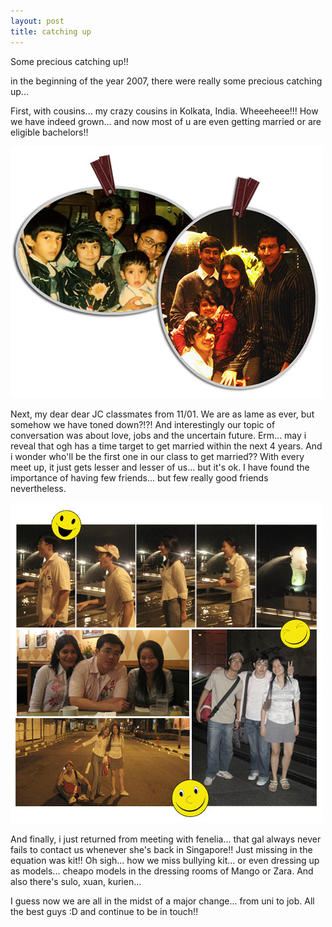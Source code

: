 ```yaml
---
layout: post
title: catching up
---
```


Some precious catching up!!

in the beginning of the year 2007, there were really some precious catching up...

First, with cousins... my crazy cousins in Kolkata, India. Wheeeheee!!! How we have indeed grown... and now most of u are even getting married or are eligible bachelors!!

![](/img/gro0786545678tyrtyukl.jpg)

Next, my dear dear JC classmates from 11/01. We are as lame as ever, but somehow we have toned down?!?! And interestingly our topic of conversation was about love, jobs and the uncertain future. Erm... may i reveal that ogh has a time target to get married within the next 4 years. And i wonder who'll be the first one in our class to get married?? With every meet up, it just gets lesser and lesser of us... but it's ok. I have found the importance of having few friends... but few really good friends nevertheless.

![](/img/lame98764278923.jpg)

And finally, i just returned from meeting with fenelia... that gal always never fails to contact us whenever she's back in Singapore!! Just missing in the equation was kit!! Oh sigh... how we miss bullying kit... or even dressing up as models... cheapo models in the dressing rooms of Mango or Zara. And also there's sulo, xuan, kurien...

I guess now we are all in the midst of a major change... from uni to job. All the best guys :D and continue to be in touch!!
